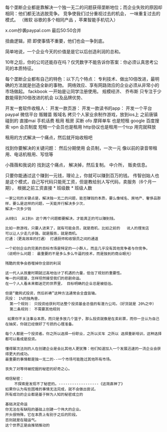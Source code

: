 每个垄断企业都是靠解决一个独一无二的问题获得垄断地位；而企业失败的原因却相同：他们都无法逃脱竞争。
竞争使我们过分重视过去的机会， 一味重复过去的模式。 （微软 谷歌的多个相同产品 ，苹果智能手机切入）

x.com抄袭paypal.com  最后50:50合并

扭曲逻辑，把  即使事情不重要，他们也会一争到底。

简单地说，一个企业今天的价值是是它以后创造利润的总和。

10年之后，你的公司还能存在吗？仅凭数字不能告诉你答案：你必须认真思考公司的本质特征。
  
每个垄断企业都有自己的特色：以下几个特点：
   专利技术、做出10倍改进，最明确的方法就是创造全新的事物。
   网络效应、享有网路效应的企业必须从非常小的市场做起。 fackbook 一开始是让同学注册使用。
   规模经济、 乔布斯  只专注于少数能得到10倍改进的机会
   以及品牌优势、


开发一套软件收租人：
   开发一款页游：
   开发一款读书的app：
   开发一个平台  paypal
   微信平台
   贩鳗苗
   贩域名
   拷贝个人家业余制作游戏，放到ios上
   之前唐镇 碰到的  直接mai
   手机话费 租用 租房 
   买断
   ofo 摩拜单车  也是短租
   google 百度搜索 vpn 会员制度 短租一个会员也是租用
   http协议也是租用一个tcp 用完就释放
   
   租用的方式解决一个痛点，然后就开始收租吧
   
   找到你要解决的关键问题： 然后分期使用 会员制，一次一元 
   像以前的录音带租用、电话机租用、写信等


   小薇薇和我说的  找到这个痛点， 解决掉，然后复制。
   中介所， 贩卖信息。

   只要你能通过这个赚到一元钱，理论上，你就可以赚到百万的钱。
   传智创始人也是这个模式，自己写代码只能死工资，但是教给别人写代码，卖服务（6个月一期），
   根据之前工资直接 * 班级数 * 班级人数
   
 

    一家公司的关键点是，解决独一无二的问题，能否赚钱的本质，要么像域名、房地产、奢侈品那样，要么是这样的问题，一天能并行解决多少次，
    解决一次多少钱

    从0到1  从1到n 这个两个问题都要解决，才能真正的可以赚到钱。
    
    比如一款游戏，只要人进来了，就有可能会员，就是商机，比如之前的   讹人的理发店
    可以让人少走几步路，就是服务，就是商机。
    打通：（更高效率的打通） 打通厨师和收银员之间的通道

    一个初创企业的完美的目标市场是特定的一小群人，而且几乎没有其他竞争者与你竞争。
    （说明什么问题： 最重要的不是多么多么牛逼的技术，而是独到的商业眼光）

    残酷的竞争会吞噬掉你全部的利润

    这一代人从孩童时期就过高地估计了机遇的力量，低估了规划的重要性。
    唯一的问题是，怎样坦然接受我们的悲剧命运。
    在一个人人看未来都迷茫的世界里， 目标明确的企业总是被低估。

    但是“撒网式投资，然后祈祷”这种方法通常会全盘皆输。
    风投： 1%的独角兽，
      第一个规则： 只投资给获利可达整个投资基金总值的有潜力公司。（好货就是 20%之中）
      第二条规则： 不需要其他规则

     如果你不关注事业本质，而只是多放几个篮子，那么投资就像是在卖彩票，而你一旦认为自己在抽奖，你就已经做好了亏损的心理准备。

    每个人都是一个投资者。你之所以选择一份职业，之所以买车 之所以 选择重新培训，这种选择都可以看成是投资。

    懂得幂次法则的人在创建企业是会比其他人更犹豫：他们知道加入一个发展迅速的一流企业会获得更大的成功。
    最重要的事情都是独一无二的--一个市场可能胜过其他所有市场。
     
    丧失了对等待被挖掘的秘密的好奇之心。
    
    相信秘密：
        不探索是发现不了秘密的。------------------《这简直神了》
    如果你认为有些困难的事情无法完成，就不会做出尝试。
    所有成功的企业都是基于鲜为人知的秘密成立的

    基础决定命运
    你无法在有缺陷的基础上创建一个伟大的企业。
    开头很特殊，它在本质上有别于之后的阶段。
    否则就是在碰运气。
    这个世界正是由推销推动的



